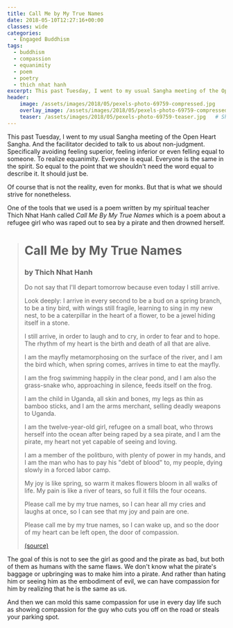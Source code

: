```yaml
---
title: Call Me by My True Names
date: 2018-05-10T12:27:16+00:00
classes: wide
categories:
  - Engaged Buddhism
tags:
  - buddhism
  - compassion
  - equanimity
  - poem
  - poetry
  - thich nhat hanh
excerpt: This past Tuesday, I went to my usual Sangha meeting of the Open Heart Sangha. And the facilitator decided to talk to us about non-judgment. Specifically avoiding feeling superior, feeling inferior or even felling equal to someone. To realize equanimity. Everyone is equal. Everyone is the same in the spirit. So equal to the point that we shouldn't need the word equal to describe it. It should just be.
header:
    image: /assets/images/2018/05/pexels-photo-69759-compressed.jpg         # Twitter (use 'overlay_image')
    overlay_image: /assets/images/2018/05/pexels-photo-69759-compressed.jpg    # Article header at 2048x768
    teaser: /assets/images/2018/05/pexels-photo-69759-teaser.jpg   # Shrink image to 575x216  
---
```


This past Tuesday, I went to my usual Sangha meeting of the Open Heart Sangha. And the facilitator decided to talk to us about non-judgment. Specifically avoiding feeling superior, feeling inferior or even felling equal to someone. To realize equanimity. Everyone is equal. Everyone is the same in the spirit. So equal to the point that we shouldn't need the word equal to describe it. It should just be.

Of course that is not the reality, even for monks. But that is what we should strive for nonetheless.

One of the tools that we used is a poem written by my spiritual teacher Thich Nhat Hanh called *Call Me By My True Names* which is a poem about a refugee girl who was raped out to sea by a pirate and then drowned herself.

> # Call Me by My True Names
> ### by Thich Nhat Hanh
> 
> Do not say that I'll depart tomorrow
> because even today I still arrive.
> 
> Look deeply: I arrive in every second
> to be a bud on a spring branch,
> to be a tiny bird, with wings still fragile,
> learning to sing in my new nest,
> to be a caterpillar in the heart of a flower,
> to be a jewel hiding itself in a stone.
> 
> I still arrive, in order to laugh and to cry,
> in order to fear and to hope.
> The rhythm of my heart is the birth and
> death of all that are alive.
> 
> I am the mayfly metamorphosing on the surface of the river,
> and I am the bird which, when spring comes, arrives in time
> to eat the mayfly.
> 
> I am the frog swimming happily in the clear pond,
> and I am also the grass-snake who, approaching in silence,
> feeds itself on the frog.
> 
> I am the child in Uganda, all skin and bones,
> my legs as thin as bamboo sticks,
> and I am the arms merchant, selling deadly weapons to Uganda.
> 
> I am the twelve-year-old girl, refugee on a small boat,
> who throws herself into the ocean after being raped by a sea pirate,
> and I am the pirate, my heart not yet capable of seeing and loving.
> 
> I am a member of the politburo, with plenty of power in my hands,
> and I am the man who has to pay his "debt of blood" to, my people,
> dying slowly in a forced labor camp.
> 
> My joy is like spring, so warm it makes flowers bloom in all walks of life.
> My pain is like a river of tears, so full it fills the four oceans.
> 
> Please call me by my true names,
> so I can hear all my cries and laughs at once,
> so I can see that my joy and pain are one.
> 
> Please call me by my true names,
> so I can wake up,
> and so the door of my heart can be left open,
> the door of compassion.
> 
> [(source)](http://www.awakin.org/read/view.php?tid=2088)

The goal of this is not to see the girl as good and the pirate as bad, but both of them as humans with the same flaws. We don't know what the pirate's baggage or upbringing was to make him into a pirate. And rather than hating him or seeing him as the embodiment of evil, we can have compassion for him by realizing that he is the same as us.

And then we can mold this same compassion for use in every day life such as showing compassion for the guy who cuts you off on the road or steals your parking spot.